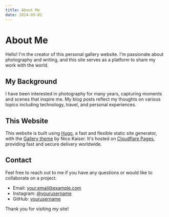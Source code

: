 ```yaml
---
title: About Me
date: 2024-05-01
---
```


# About Me

Hello! I'm the creator of this personal gallery website. I'm passionate about photography and writing, and this site serves as a platform to share my work with the world.

## My Background

I have been interested in photography for many years, capturing moments and scenes that inspire me. My blog posts reflect my thoughts on various topics including technology, travel, and personal experiences.

## This Website

This website is built using [Hugo](https://gohugo.io/), a fast and flexible static site generator, with the [Gallery theme](https://themes.gohugo.io/themes/hugo-theme-gallery/) by Nico Kaiser. It's hosted on [Cloudflare Pages](https://pages.cloudflare.com/), providing fast and secure delivery worldwide.

## Contact

Feel free to reach out to me if you have any questions or would like to collaborate on a project.

- Email: your.email@example.com
- Instagram: [@yourusername](https://instagram.com/yourusername)
- GitHub: [yourusername](https://github.com/yourusername)

Thank you for visiting my site! 